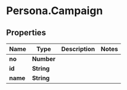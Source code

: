 # Persona.Campaign

## Properties
Name | Type | Description | Notes
------------ | ------------- | ------------- | -------------
**no** | **Number** |  | 
**id** | **String** |  | 
**name** | **String** |  | 


